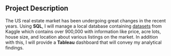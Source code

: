 ## Project Description
The US real estate market has been undergoing great changes in the recent years. Using **SQL**, I will manage a local database containing [datasets](https://www.kaggle.com/datasets/ahmedshahriarsakib/usa-real-estate-dataset) from Kaggle which contains over 900,000 with information like price, acre lots, house size, and location about various listings on the market. In addition with this, I will provide a **Tableau** dashboard that will convey my analytical findings.
